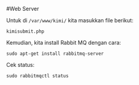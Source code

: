 #Web Server

Untuk di `/var/www/kimi/` kita masukkan file berikut:

`kimisubmit.php`

Kemudian, kita install Rabbit MQ dengan cara:

`sudo apt-get install rabbitmq-server`

Cek status:

`sudo rabbitmqctl status`
